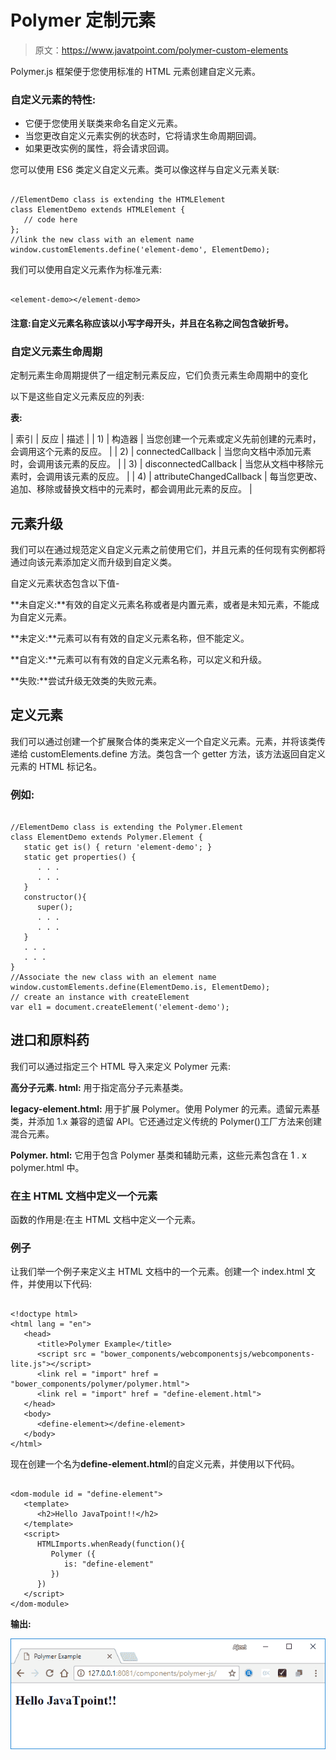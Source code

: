 # Polymer 定制元素

> 原文：<https://www.javatpoint.com/polymer-custom-elements>

Polymer.js 框架便于您使用标准的 HTML 元素创建自定义元素。

### 自定义元素的特性:

*   它便于您使用关联类来命名自定义元素。
*   当您更改自定义元素实例的状态时，它将请求生命周期回调。
*   如果更改实例的属性，将会请求回调。

您可以使用 ES6 类定义自定义元素。类可以像这样与自定义元素关联:

```

//ElementDemo class is extending the HTMLElement 
class ElementDemo extends HTMLElement { 
   // code here
};
//link the new class with an element name
window.customElements.define('element-demo', ElementDemo);

```

我们可以使用自定义元素作为标准元素:

```

<element-demo></element-demo> 

```

#### 注意:自定义元素名称应该以小写字母开头，并且在名称之间包含破折号。

### 自定义元素生命周期

定制元素生命周期提供了一组定制元素反应，它们负责元素生命周期中的变化

以下是这些自定义元素反应的列表:

**表:**

| 索引 | 反应 | 描述 |
| 1) | 构造器 | 当您创建一个元素或定义先前创建的元素时，会调用这个元素的反应。 |
| 2) | connectedCallback | 当您向文档中添加元素时，会调用该元素的反应。 |
| 3) | disconnectedCallback | 当您从文档中移除元素时，会调用该元素的反应。 |
| 4) | attributeChangedCallback | 每当您更改、追加、移除或替换文档中的元素时，都会调用此元素的反应。 |

## 元素升级

我们可以在通过规范定义自定义元素之前使用它们，并且元素的任何现有实例都将通过向该元素添加定义而升级到自定义类。

自定义元素状态包含以下值-

**未自定义:**有效的自定义元素名称或者是内置元素，或者是未知元素，不能成为自定义元素。

**未定义:**元素可以有有效的自定义元素名称，但不能定义。

**自定义:**元素可以有有效的自定义元素名称，可以定义和升级。

**失败:**尝试升级无效类的失败元素。

## 定义元素

我们可以通过创建一个扩展聚合体的类来定义一个自定义元素。元素，并将该类传递给 customElements.define 方法。类包含一个 getter 方法，该方法返回自定义元素的 HTML 标记名。

### 例如:

```

//ElementDemo class is extending the Polymer.Element 
class ElementDemo extends Polymer.Element {
   static get is() { return 'element-demo'; }
   static get properties() {
      . . .
      . . .
   }
   constructor(){
      super();
      . . .
      . . .
   }
   . . .
   . . .
}
//Associate the new class with an element name
window.customElements.define(ElementDemo.is, ElementDemo);
// create an instance with createElement
var el1 = document.createElement('element-demo');

```

## 进口和原料药

我们可以通过指定三个 HTML 导入来定义 Polymer 元素:

**高分子元素. html:** 用于指定高分子元素基类。

**legacy-element.html:** 用于扩展 Polymer。使用 Polymer 的元素。遗留元素基类，并添加 1.x 兼容的遗留 API。它还通过定义传统的 Polymer()工厂方法来创建混合元素。

**Polymer. html:** 它用于包含 Polymer 基类和辅助元素，这些元素包含在 1 . x polymer.html 中。

### 在主 HTML 文档中定义一个元素

函数的作用是:在主 HTML 文档中定义一个元素。

### 例子

让我们举一个例子来定义主 HTML 文档中的一个元素。创建一个 index.html 文件，并使用以下代码:

```

<!doctype html>
<html lang = "en">
   <head>
      <title>Polymer Example</title>
      <script src = "bower_components/webcomponentsjs/webcomponents-lite.js"></script>
      <link rel = "import" href = "bower_components/polymer/polymer.html">
      <link rel = "import" href = "define-element.html">
   </head> 
   <body>
      <define-element></define-element>
   </body>
</html>

```

现在创建一个名为**define-element.html**的自定义元素，并使用以下代码。

```

<dom-module id = "define-element">
   <template>
      <h2>Hello JavaTpoint!!</h2>
   </template>
   <script>
      HTMLImports.whenReady(function(){
         Polymer ({
            is: "define-element"
         })
      })  
   </script>
</dom-module>

```

**输出:**

![Polymer Custom Elements](img/8b5b03a8caee9e817b111edbed71817a.png)